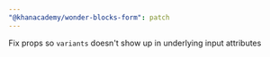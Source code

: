 ```yaml
---
"@khanacademy/wonder-blocks-form": patch
---
```


Fix props so `variants` doesn't show up in underlying input attributes
